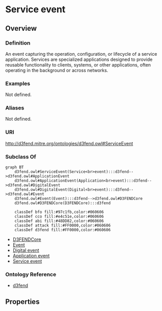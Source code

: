 # Service event

## Overview

### Definition
An event capturing the operation, configuration, or lifecycle of a service application. Services are specialized applications designed to provide reusable functionality to clients, systems, or other applications, often operating in the background or across networks.

### Examples
Not defined.

### Aliases
Not defined.

### URI
http://d3fend.mitre.org/ontologies/d3fend.owl#ServiceEvent

### Subclass Of
```mermaid
graph BT
    d3fend.owl#ServiceEvent(Service<br>event):::d3fend-->d3fend.owl#ApplicationEvent
    d3fend.owl#ApplicationEvent(Application<br>event):::d3fend-->d3fend.owl#DigitalEvent
    d3fend.owl#DigitalEvent(Digital<br>event):::d3fend-->d3fend.owl#Event
    d3fend.owl#Event(Event):::d3fend-->d3fend.owl#D3FENDCore
    d3fend.owl#D3FENDCore(D3FENDCore):::d3fend
    
    classDef bfo fill:#97c1fb,color:#060606
    classDef cco fill:#e4c51e,color:#060606
    classDef abi fill:#48DD82,color:#060606
    classDef attack fill:#FF0000,color:#060606
    classDef d3fend fill:#FF0000,color:#060606
```

- [D3FENDCore](/docs/ontology/reference/model/D3FENDCore/D3FENDCore.md)
- [Event](/docs/ontology/reference/model/D3FENDCore/Event/Event.md)
- [Digital event](/docs/ontology/reference/model/D3FENDCore/Event/Digital%20event/Digital%20event.md)
- [Application event](/docs/ontology/reference/model/D3FENDCore/Event/Digital%20event/Application%20event/Application%20event.md)
- [Service event](/docs/ontology/reference/model/D3FENDCore/Event/Digital%20event/Application%20event/Service%20event/Service%20event.md)


### Ontology Reference
- [d3fend](http://d3fend.mitre.org/ontologies/d3fend.owl#)

## Properties
